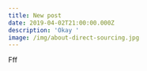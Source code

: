```yaml
---
title: New post
date: 2019-04-02T21:00:00.000Z
description: 'Okay '
image: /img/about-direct-sourcing.jpg
---
```

Fff
